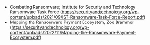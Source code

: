 * Combating Ransomware; Institute for Security and Technology Ransomware Task Force (https://securityandtechnology.org/wp-content/uploads/2021/09/IST-Ransomware-Task-Force-Report.pdf)
* Mapping the Ransomware Payment Ecosystem; Zoe Brammer (https://securityandtechnology.org/wp-content/uploads/2022/11/Mapping-the-Ransomware-Payment-Ecosystem.pdf)
